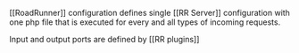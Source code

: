 [[RoadRunner]] configuration defines single [[RR Server]] configuration with one php file that is executed for every and all types of incoming requests.

 Input and output ports are defined by [[RR plugins]]